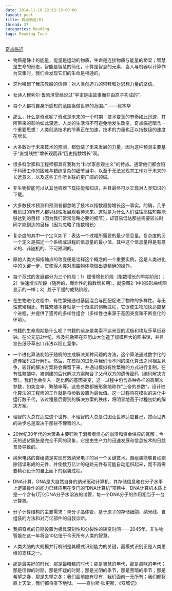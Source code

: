 ```yaml
---
date: 2014-11-16 22:13:13+00:00
layout: post
title: 奇点临近(R)
thread: 37
categories: Reading
tags: Reading Tech
---
```


[奇点临近](http://book.douban.com/subject/6855803/)

- 物质是静止的能量，能量是运动的物质，生命是连接物质与能量的桥梁；智慧是生命的形态，智能是智慧的简化，计算是智慧的元素，当人与机器以计算作为交集时，我们会发现它们的生命是相通的。

- 这也唤起了我宗教般的信仰：对人类创造力的崇拜和对思想力量的坚信。

- 女诗人穆列尔·鲁凯泽曾经说过“宇宙是由故事而非由原子构成的”。

- 每个人都将自身所感知的范围当做世界的范围。” ——叔本华

- 那么，什么是奇点呢？奇点是未来的一个时期：技术变革的节奏如此迅速，其所带来的影响如此深远，人类的生活将不可避免地发生改变。奇点临近暗含一个重要思想：人类创造技术的节奏正在加速，技术的力量也正以指数级的速度在增长。

- 大多数对于未来技术的预测，都低估了未来发展的力量，因为这种预测主要基于“直觉线性”增长观而非“历史指数增长”观。

- 很多科学家和工程师都具有我称为“科学家悲观主义”的特点。通常他们都会陷于科研工作的困难与错综复杂的细节当中，以至于无法发现其工作对于未来的长远意义，以及这些工作所关联的更广阔的领域。

- 非生物智能可以从其他机器下载技能和知识，并且最终可以实现对人类知识的下载。

- 大多数技术预测和预测者都忽略了技术以指数趋势增长这一事实。的确，几乎我见过的所有人都以线性发展观看待未来。这就是为什么人们往往高估短期能够达到的目标（因为我们常常忽略必要的细节），却容易低估那些需要较长时间才能到达的目标（因为忽略了指数增长）.

- 复杂度的其中一个定义如下：表达一个过程所需要的最少信息量。复杂度的另一个定义是描述一个系统或进程的信息量的最小值，其中这个信息量得是有意义的、非随机的、不可预测的。

- 原始人类大拇指轴点的改变便是诠释这个概念的一个重要实例，这是人类进化中的关键一步，它使得人类对周围物体能做出更精确的操作。

- 每个范式的发展都分为三个阶段：1）缓慢增长阶段（指数增长的早期阶段）；2）快速增长阶段（随后的，爆炸性的指数增长期），就像图2-1中的S形曲线图显示的一样；3）趋于平缓的成熟阶段。

- 在生物进化过程中，有性繁殖通过基因混合与匹配促进了物种的多样性。与无性繁殖相比，有性繁殖本身就是一个渐进的创新过程，它促使生物加快适应整个进程，并提供了遗传的多样性组合（多样性也来源于基因突变和不断变化的环境）。

- 书籍的生命周期是什么呢？书籍的前身是美索不达米亚的泥板和埃及莎草纸卷轴。在公元前2世纪，埃及托勒密在亚历山大创造了规模巨大的图书馆，并且宣告纸莎草出口非法以阻止竞争。

- 一个进化算法初始于随机的生成解决某种问题的方法，这个算法通过数字化的遗传密码进行解码。然后，在模拟的进化中我们令不同的进化算法之间相互竞争，较好的解决方案将会保留下来，并通过模拟有性繁殖的方式进行复制。在有性繁殖中，被创建的后代解决方案聚合了父母双方的遗传密码（编码解决方案）。我们也会引入一定比例的基因突变，这一过程中包含各种各样的高层次参数，如突变率、繁殖率等。这些参数都被形象地称作“上帝的参数”，设计进化算法的工程师的工作就是将参数设置为最优值。这一过程将在模拟的进化中运行数千代，该过程最后得到的解决方案的秩序，将明显地高于过程初始的解决方案。

- 理智的人总在适应这个世界，不理智的人总是试图让世界适应自己，然而世界的进步总是取决于那些不理智的人。

- 20世纪30年代的大萧条主要归咎于消费者信心的崩溃和资金供应的瓦解；今天的通货膨胀是完全不同的现象，它是由生产力的迅速发展和信息技术的日益普及导致的。

- 纳米电路的自组装是实现有效纳米电子的另一个关键技术。自组装能够自动剔除错误形成的元件，并使数万亿计的电路元件有可能自动组织起来，而不再需要精心设计的自上而下的组装过程。

- DNA计算。DNA是大自然自身的纳米驱动计算机，其存储信息和在分子水平上逻辑操作的能力已经应用在专门的“DNA计算机”项目中。DNA计算机本质上是一个含有1万亿DNA分子水溶液的试管，每一个DNA分子的作用相当于一台计算机。

- 分子计算结构的主要需求：单分子晶体管、基于原子的存储细胞、纳米线、自组装的方法和对万亿部件的自我诊断。

- 我把奇点的日期设置为极具深刻性和分裂性的转变时间——2045年。非生物智能在这一年将会10亿倍于今天所有人类的智慧。

- 人类大脑的大规模并行机制是其模式识别能力的关键，而模式识别正是人类思维的支柱之一。

- 那是最美好的时代，那是最糟糕的时代；那是智慧的年代，那是愚昧的年代；那是信仰的时期，那是怀疑的时期；那是光明的季节，那是黑暗的季节；那是希望之春，那是失望之冬；我们面前应有尽有，我们面前一无所有；我们都将直上天堂，我们都将直下地狱。
——查尔斯·狄更斯，《双城记》
